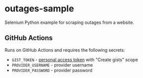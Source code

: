 # outages-sample

Selenium Python example for scraping outages from a website.

## GitHub Actions

Runs on GitHub Actions and requires the following secrets:

* `GIST_TOKEN` - [personal access token](https://github.com/settings/tokens) with "Create gists" scope
* `PROVIDER_USERNAME` - provider username
* `PROVIDER_PASSWORD` - provider password
